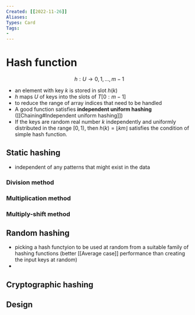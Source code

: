 ```yaml
---
Created: [[2022-11-26]]
Aliases: 
Types: Card
Tags: 
- 
---
```

# Hash function
$$h:U\rightarrow {0, 1, \dots, m-1}$$
- an element with key $k$ is stored in slot $h(k)$
- $h$ maps $U$ of keys into the slots of $T[0:m-1]$
- to reduce the range of array indices that need to be handled
- A good function satisfies **independent uniform hashing** ([[Chaining#Independent uniform hashing]])
- If the keys are random real number $k$ independently and uniformly distributed in the range $[0,1)$, then $h(k)=\lfloor km\rfloor$ satisfies the condition of simple hash function. 

## Static hashing
- independent of any patterns that might exist in the data
### Division method
### Multiplication method
### Multiply-shift method

## Random hashing
- picking a hash functyion to be used at random from a suitable family of hashing functions (better [[Average case]] performance than creating the input keys at random)
- 

## Cryptographic hashing

## Design
